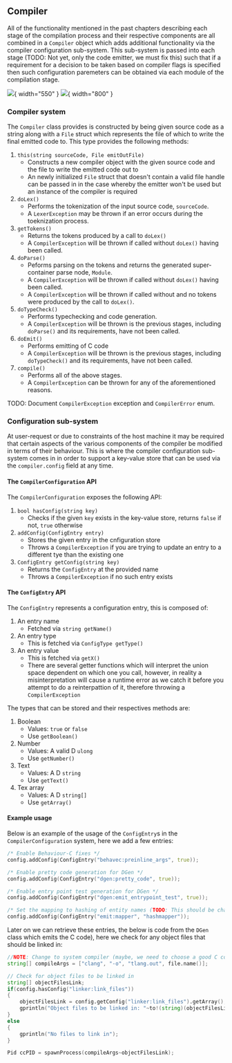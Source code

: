 ## Compiler

All of the functionality mentioned in the past chapters describing each stage of the compilation process and their respective components are all combined in a `Compiler` object which adds additional functionality via the compiler configuration sub-system. This sub-system is passed into each stage (TODO: Not yet, only the code emitter, we must fix this) such that if a requirement for a decision to be taken based on compiler flags is specified then such configuration paremeters can be obtained via each module of the compilation stage.

![](docs/graphs/compiler.circo.png){ width="550" }
![](../../graphs/compiler.circo.svg){ width="800" }

### Compiler system

The `Compiler` class provides is constructed by being given source code as a string along with a `File` struct which represents the file of which to write the final emitted code to. This type provides the following methods:

1. `this(string sourceCode, File emitOutFile)`
    * Constructs a new compiler object with the given source code and the file to write the emitted code out to
    * An newly initialized `File` struct that doesn't contain a valid file handle can be passed in in the case whereby the emitter won't be used but an instance of the compiler is required
2. `doLex()`
    * Performs the tokenization of the input source code, `sourceCode`.
    * A `LexerException` may be thrown if an error occurs during the toeknization process.
3. `getTokens()`
    * Returns the tokens produced by a call to `doLex()`
    * A `CompilerException` will be thrown if called without `doLex()` having been called.
4. `doParse()`
    * Peforms parsing on the tokens and returns the generated super-container parse node, `Module`.
    * A `CompilerException` will be thrown if called without `doLex()` having been called.
    * A `CompilerException` will be thrown if called without and no tokens were produced by the call to `doLex()`.
5. `doTypeCheck()`
    * Performs typechecking and code generation.
    * A `CompilerException` will be thrown is the previous stages, including `doParse()` and its requirements, have not been called.
6. `doEmit()`
    * Performs emitting of C code
    * A `CompilerException` will be thrown is the previous stages, including `doTypeCheck()` and its requirements, have not been called.
7. `compile()`
    * Performs all of the above stages.
    * A `CompilerException` can be thrown for any of the aforementioned reasons.

TODO: Document `CompilerException` exception and `CompilerError` enum.

### Configuration sub-system

At user-request or due to constraints of the host machine it may be required that certain aspects of the various components of the compiler be modified in terms of their behaviour. This is where the compiler configuration sub-system comes in in order to support a key-value store that can be used via the `compiler.config` field at any time.

#### The `CompilerConfiguration` API

The `CompilerConfiguration` exposes the following API:

1. `bool hasConfig(string key)`
    * Checks if the given `key` exists in the key-value store, returns `false` if not, `true` otherwise
2. `addConfig(ConfigEntry entry)`
    * Stores the given entry in the cnfiguration store
    * Throws a `CompilerException` if you are trying to update an entry to a different tye than the existing one
3. `ConfigEntry getConfig(string key)`
    * Returns the `ConfigEntry` at the provided name
    * Throws a `CompilerException` if no such entry exists

#### The `ConfigEntry` API

The `ConfigEntry` represents a configuration entry, this is composed of:

1. An entry name
    * Fetched via `string getName()`
2. An entry type
    * This is fetched via `ConfigType getType()`
3. An entry value
    * This is fetched via `getX()`
    * There are several getter functions which will interpret the union space dependent on which one you call, however, in reality a misinterpretation will cause a runtime error as we catch it before you attempt to do a reinterpattion of it, therefore throwing a `CompilerException`

The types that can be stored and their respectives methods are:

1. Boolean
    * Values: `true` or `false`
    * Use `getBoolean()`
1. Number
    * Values: A valid D `ulong`
    * Use `getNumber()`
1. Text
    * Values: A D `string`
    * Use `getText()`
1. Tex array
    * Values: A D `string[]`
    * Use `getArray()`

#### Example usage

Below is an example of the usage of the `ConfigEntry`s in the `CompilerConfiguration` system, here we add a few entries:

```{.d .numberLines}
/* Enable Behaviour-C fixes */
config.addConfig(ConfigEntry("behavec:preinline_args", true));

/* Enable pretty code generation for DGen */
config.addConfig(ConfigEntry("dgen:pretty_code", true));

/* Enable entry point test generation for DGen */
config.addConfig(ConfigEntry("dgen:emit_entrypoint_test", true));

/* Set the mapping to hashing of entity names (TODO: This should be changed before release) */
config.addConfig(ConfigEntry("emit:mapper", "hashmapper"));
```

Later on we can retrieve these entries, the below is code from the `DGen` class which emits the C code), here we check for any object files that should be linked in:

```{.d .numberLines}
//NOTE: Change to system compiler (maybe, we need to choose a good C compiler)
string[] compileArgs = ["clang", "-o", "tlang.out", file.name()];

// Check for object files to be linked in
string[] objectFilesLink;
if(config.hasConfig("linker:link_files"))
{
    objectFilesLink = config.getConfig("linker:link_files").getArray();
    gprintln("Object files to be linked in: "~to!(string)(objectFilesLink));
}
else
{
    gprintln("No files to link in");
}

Pid ccPID = spawnProcess(compileArgs~objectFilesLink);
```
